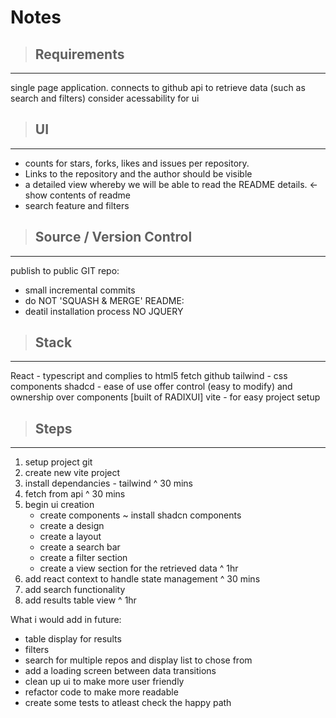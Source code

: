 # Notes

> ## Requirements

---

single page application.
connects to github api to retrieve data (such as search and filters)
consider acessability for ui

> ## UI

---

- counts for stars, forks, likes and issues per repository.
- Links to the repository and the author should be visible
- a detailed view whereby we will be able to read the README details. <- show contents of readme
- search feature and filters

> ## Source / Version Control

---

publish to public GIT repo:

- small incremental commits
- do NOT 'SQUASH & MERGE'
  README:
- deatil installation process
  NO JQUERY

> ## Stack

---

React - typescript and complies to html5
fetch
github
tailwind - css
components shadcd - ease of use offer control (easy to modify) and ownership over components [built of RADIXUI]
vite - for easy project setup

> ## Steps

---

1. setup project git
2. create new vite project
3. install dependancies - tailwind
   ^ 30 mins
4. fetch from api
   ^ 30 mins
5. begin ui creation
   - create components ~ install shadcn components
   - create a design
   - create a layout
   - create a search bar
   - create a filter section
   - create a view section for the retrieved data
    ^ 1hr
6. add react context to handle state management
   ^ 30 mins
7. add search functionality
8. add results table view
 ^ 1hr

What i would add in future:

- table display for results
- filters
- search for multiple repos and display list to chose from
- add a loading screen between data transitions
- clean up ui to make more user friendly
- refactor code to make more readable
- create some tests to atleast check the happy path